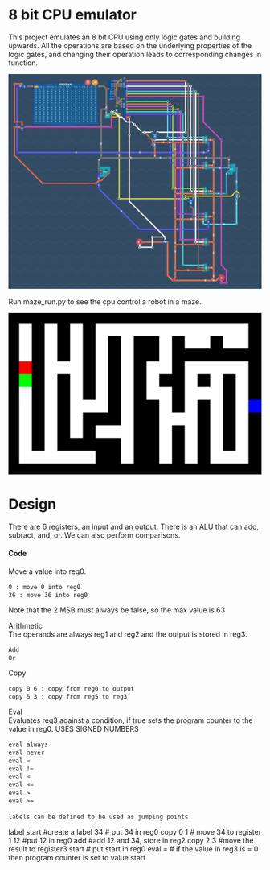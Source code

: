 
# 8 bit CPU emulator

This project emulates an 8 bit CPU using only logic gates and building upwards. All the operations are based on the underlying properties of the logic gates, and changing their operation leads to corresponding changes in function.  
 
 <img src="./docs/full_cpu.png" width="700">
 
Run maze_run.py to see the cpu control a robot in a maze.  
  
![maze](./docs/maze.jpg)  
  
# Design

There are 6 registers, an input and an output. There is an ALU that can add, subract, and, or. We can also perform comparisons.

#### Code
Move a value into reg0.
```
0 : move 0 into reg0   
36 : move 36 into reg0
```   
Note that the 2 MSB must always be false, so the max value is 63

Arithmetic  
The operands are always reg1 and reg2 and the output is stored in reg3.
```
Add  
Or  
```
Copy
```
copy 0 6 : copy from reg0 to output
copy 5 3 : copy from reg5 to reg3
```
Eval  
Evaluates reg3 against a condition, if true sets the program counter to the value in reg0.
USES SIGNED NUMBERS
```
eval always
eval never
eval =
eval !=
eval < 
eval <=
eval >
eval >=

labels can be defined to be used as jumping points.  
```
label start     #create a label
34              # put 34 in reg0
copy 0 1        # move 34 to register 1
12              #put 12 in reg0
add             #add 12 and 34, store in reg2
copy 2 3        #move the result to register3
start           # put start in reg0
eval =          # if the value in reg3 is = 0 then program counter is set to value start
```

